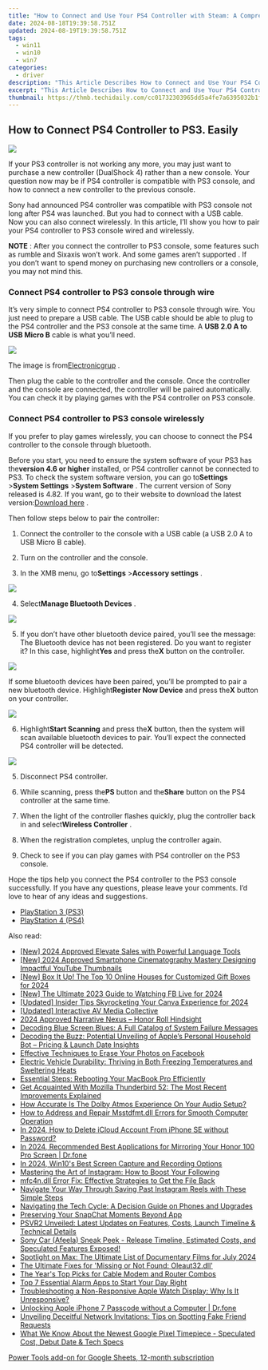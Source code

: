 ```yaml
---
title: "How to Connect and Use Your PS4 Controller with Steam: A Comprehensive Guide"
date: 2024-08-18T19:39:58.751Z
updated: 2024-08-19T19:39:58.751Z
tags:
  - win11
  - win10
  - win7
categories:
  - driver
description: "This Article Describes How to Connect and Use Your PS4 Controller with Steam: A Comprehensive Guide"
excerpt: "This Article Describes How to Connect and Use Your PS4 Controller with Steam: A Comprehensive Guide"
thumbnail: https://thmb.techidaily.com/cc01732303965dd5a4fe7a6395032b1f09e613e114a6e6344628791c15998f0f.jpg
---
```


## How to Connect PS4 Controller to PS3. Easily

![](https://images.drivereasy.com/wp-content/uploads/2018/01/ps4-controller.jpg)

 If your PS3 controller is not working any more, you may just want to purchase a new controller (DualShock 4) rather than a new console. Your question now may be if PS4 controller is compatible with PS3 console, and how to connect a new controller to the previous console.

 Sony had announced PS4 controller was compatible with PS3 console not long after PS4 was launched. But you had to connect with a USB cable. Now you can also connect wirelessly. In this article, I’ll show you how to pair your PS4 controller to PS3 console wired and wirelessly.

**NOTE** : After you connect the controller to PS3 console, some features such as rumble and Sixaxis won’t work. And some games aren’t supported . If you don’t want to spend money on purchasing new controllers or a console, you may not mind this.

### Connect PS4 controller to PS3 console through wire

 It’s very simple to connect PS4 controller to PS3 console through wire. You just need to prepare a USB cable. The USB cable should be able to plug to the PS4 controller and the PS3 console at the same time. A **USB 2.0 A to USB Micro B** cable is what you’ll need.

![](https://images.drivereasy.com/wp-content/uploads/2018/01/usb-cable.jpg)

 The image is from[Electronicgrup](https://commons.wikimedia.org/wiki/File:0783.jpg) .

 Then plug the cable to the controller and the console. Once the controller and the console are connected, the controller will be paired automatically. You can check it by playing games with the PS4 controller on PS3 console.

### Connect PS4 controller to PS3 console wirelessly

 If you prefer to play games wirelessly, you can choose to connect the PS4 controller to the console through bluetooth.

 Before you start, you need to ensure the system software of your PS3 has the**version 4.6 or higher** installed, or PS4 controller cannot be connected to PS3\. To check the system software version, you can go to**Settings** \>**System Settings** \>**System Software** . The current version of Sony released is 4.82\. If you want, go to their website to download the latest version:[Download here](https://www.playstation.com/en-us/support/system-updates/ps3/) .

Then follow steps below to pair the controller:

 1) Connect the controller to the console with a USB cable (a USB 2.0 A to USB Micro B cable).

 2) Turn on the controller and the console.

 3) In the XMB menu, go to**Settings** \>**Accessory settings** .

![](https://images.drivereasy.com/wp-content/uploads/2018/01/accessory-settings.jpg)

 4) Select**Manage Bluetooth Devices** .

![](https://images.drivereasy.com/wp-content/uploads/2018/01/manage-bluetooth-devices.jpg)

 5) If you don’t have other bluetooth device paired, you’ll see the message: The Bluetooth device has not been registered. Do you want to register it? In this case, highlight**Yes** and press the**X** button on the controller.

![](https://images.drivereasy.com/wp-content/uploads/2018/01/img_5a55ec01d26e2.jpg)

 If some bluetooth devices have been paired, you’ll be prompted to pair a new bluetooth device. Highlight**Register Now Device** and press the**X** button on your controller.

![](https://images.drivereasy.com/wp-content/uploads/2018/01/register-now-devcie.jpg)

 6) Highlight**Start Scanning** and press the**X** button, then the system will scan available bluetooth devices to pair. You’ll expect the connected PS4 controller will be detected.

![](https://images.drivereasy.com/wp-content/uploads/2018/01/starting-scanning.jpg)

5) Disconnect PS4 controller.

6) While scanning, press the**PS** button and the**Share** button on the PS4 controller at the same time.

7) When the light of the controller flashes quickly, plug the controller back in and select**Wireless Controller** .

8) When the registration completes, unplug the controller again.

9) Check to see if you can play games with PS4 controller on the PS3 console.

 Hope the tips help you connect the PS4 controller to the PS3 console successfully. If you have any questions, please leave your comments. I’d love to hear of any ideas and suggestions.

* [PlayStation 3 (PS3)](https://www.drivereasy.com/tag-search/?tagId=10247)
* [PlayStation 4 (PS4)](https://www.drivereasy.com/tag-search/?tagId=180)


<ins class="adsbygoogle"
     style="display:block"
     data-ad-format="autorelaxed"
     data-ad-client="ca-pub-7571918770474297"
     data-ad-slot="1223367746"></ins>



<ins class="adsbygoogle"
     style="display:block"
     data-ad-client="ca-pub-7571918770474297"
     data-ad-slot="8358498916"
     data-ad-format="auto"
     data-full-width-responsive="true"></ins>

<span class="atpl-alsoreadstyle">Also read:</span>
<div><ul>
<li><a href="https://vp-tips.techidaily.com/new-2024-approved-elevate-sales-with-powerful-language-tools/"><u>[New] 2024 Approved  Elevate Sales with Powerful Language Tools</u></a></li>
<li><a href="https://youtube-lab.techidaily.com/024-approved-smartphone-cinematography-mastery-designing-impactful-youtube-thumbnails/"><u>[New] 2024 Approved  Smartphone Cinematography Mastery  Designing Impactful YouTube Thumbnails</u></a></li>
<li><a href="https://article-helps.techidaily.com/new-box-it-up-the-top-10-online-houses-for-customized-gift-boxes-for-2024/"><u>[New] Box It Up! The Top 10 Online Houses for Customized Gift Boxes for 2024</u></a></li>
<li><a href="https://facebook-video-content.techidaily.com/new-the-ultimate-2023-guide-to-watching-fb-live-for-2024/"><u>[New] The Ultimate 2023 Guide to Watching FB Live for 2024</u></a></li>
<li><a href="https://fox-hovers.techidaily.com/updated-insider-tips-skyrocketing-your-canva-experience-for-2024/"><u>[Updated] Insider Tips  Skyrocketing Your Canva Experience for 2024</u></a></li>
<li><a href="https://extra-approaches.techidaily.com/updated-interactive-av-media-collective/"><u>[Updated] Interactive AV Media Collective</u></a></li>
<li><a href="https://fox-http.techidaily.com/2024-approved-narrative-nexus-honor-roll-hindsight/"><u>2024 Approved  Narrative Nexus – Honor Roll Hindsight</u></a></li>
<li><a href="https://technical-tips.techidaily.com/decoding-blue-screen-blues-a-full-catalog-of-system-failure-messages/"><u>Decoding Blue Screen Blues: A Full Catalog of System Failure Messages</u></a></li>
<li><a href="https://technical-tips.techidaily.com/1722903652403-decoding-the-buzz-potential-unveiling-of-apples-personal-household-bot-pricing-and-launch-date-insights/"><u>Decoding the Buzz: Potential Unveiling of Apple’s Personal Household Bot – Pricing & Launch Date Insights</u></a></li>
<li><a href="https://technical-tips.techidaily.com/effective-techniques-to-erase-your-photos-on-facebook/"><u>Effective Techniques to Erase Your Photos on Facebook</u></a></li>
<li><a href="https://technical-tips.techidaily.com/electric-vehicle-durability-thriving-in-both-freezing-temperatures-and-sweltering-heats/"><u>Electric Vehicle Durability: Thriving in Both Freezing Temperatures and Sweltering Heats</u></a></li>
<li><a href="https://technical-tips.techidaily.com/essential-steps-rebooting-your-macbook-pro-efficiently/"><u>Essential Steps: Rebooting Your MacBook Pro Efficiently</u></a></li>
<li><a href="https://technical-tips.techidaily.com/get-acquainted-with-mozilla-thunderbird-52-the-most-recent-improvements-explained/"><u>Get Acquainted With Mozilla Thunderbird 52: The Most Recent Improvements Explained</u></a></li>
<li><a href="https://technical-tips.techidaily.com/how-accurate-is-the-dolby-atmos-experience-on-your-audio-setup/"><u>How Accurate Is The Dolby Atmos Experience On Your Audio Setup?</u></a></li>
<li><a href="https://technical-tips.techidaily.com/how-to-address-and-repair-msstdfmtdll-errors-for-smooth-computer-operation/"><u>How to Address and Repair Msstdfmt.dll Errors for Smooth Computer Operation</u></a></li>
<li><a href="https://apple-account.techidaily.com/in-2024-how-to-delete-icloud-account-from-iphone-se-without-password-by-drfone-ios/"><u>In 2024, How to Delete iCloud Account From iPhone SE without Password?</u></a></li>
<li><a href="https://screen-mirror.techidaily.com/in-2024-recommended-best-applications-for-mirroring-your-honor-100-pro-screen-drfone-by-drfone-android/"><u>In 2024, Recommended Best Applications for Mirroring Your Honor 100 Pro Screen | Dr.fone</u></a></li>
<li><a href="https://screen-mirroring-recording.techidaily.com/in-2024-win10s-best-screen-capture-and-recording-options/"><u>In 2024, Win10's Best Screen Capture and Recording Options</u></a></li>
<li><a href="https://technical-tips.techidaily.com/mastering-the-art-of-instagram-how-to-boost-your-following/"><u>Mastering the Art of Instagram: How to Boost Your Following</u></a></li>
<li><a href="https://technical-tips.techidaily.com/mfc4ndll-error-fix-effective-strategies-to-get-the-file-back/"><u>mfc4n.dll Error Fix: Effective Strategies to Get the File Back</u></a></li>
<li><a href="https://technical-tips.techidaily.com/navigate-your-way-through-saving-past-instagram-reels-with-these-simple-steps/"><u>Navigate Your Way Through Saving Past Instagram Reels with These Simple Steps</u></a></li>
<li><a href="https://technical-tips.techidaily.com/navigating-the-tech-cycle-a-decision-guide-on-phones-and-upgrades/"><u>Navigating the Tech Cycle: A Decision Guide on Phones and Upgrades</u></a></li>
<li><a href="https://tiktok-video-recordings.techidaily.com/preserving-your-snapchat-moments-beyond-app/"><u>Preserving Your SnapChat Moments Beyond App</u></a></li>
<li><a href="https://technical-tips.techidaily.com/psvr2-unveiled-latest-updates-on-features-costs-launch-timeline-and-technical-details/"><u>PSVR2 Unveiled: Latest Updates on Features, Costs, Launch Timeline & Technical Details</u></a></li>
<li><a href="https://technical-tips.techidaily.com/sony-car-afeela-sneak-peek-release-timeline-estimated-costs-and-speculated-features-exposed/"><u>Sony Car (Afeela) Sneak Peek - Release Timeline, Estimated Costs, and Speculated Features Exposed!</u></a></li>
<li><a href="https://technical-tips.techidaily.com/spotlight-on-max-the-ultimate-list-of-documentary-films-for-july-2024/"><u>Spotlight on Max: The Ultimate List of Documentary Films for July 2024</u></a></li>
<li><a href="https://technical-tips.techidaily.com/the-ultimate-fixes-for-missing-or-not-found-oleaut32dll/"><u>The Ultimate Fixes for 'Missing or Not Found: Oleaut32.dll'</u></a></li>
<li><a href="https://technical-tips.techidaily.com/the-years-top-picks-for-cable-modem-and-router-combos/"><u>The Year's Top Picks for Cable Modem and Router Combos</u></a></li>
<li><a href="https://technical-tips.techidaily.com/top-7-essential-alarm-apps-to-start-your-day-right/"><u>Top 7 Essential Alarm Apps to Start Your Day Right</u></a></li>
<li><a href="https://technical-tips.techidaily.com/troubleshooting-a-non-responsive-apple-watch-display-why-is-it-unresponsive/"><u>Troubleshooting a Non-Responsive Apple Watch Display: Why Is It Unresponsive?</u></a></li>
<li><a href="https://iphone-unlock.techidaily.com/unlocking-apple-iphone-7-passcode-without-a-computer-drfone-by-drfone-ios/"><u>Unlocking Apple iPhone 7 Passcode without a Computer | Dr.fone</u></a></li>
<li><a href="https://technical-tips.techidaily.com/unveiling-deceitful-network-invitations-tips-on-spotting-fake-friend-requests/"><u>Unveiling Deceitful Network Invitations: Tips on Spotting Fake Friend Requests</u></a></li>
<li><a href="https://technical-tips.techidaily.com/what-we-know-about-the-newest-google-pixel-timepiece-speculated-cost-debut-date-and-tech-specs/"><u>What We Know About the Newest Google Pixel Timepiece - Speculated Cost, Debut Date & Tech Specs</u></a></li>
</ul></div>

<!-- affiliate ads begin -->
<a href="https://secure.2checkout.com/order/checkout.php?PRODS=4721564&QTY=1&AFFILIATE=108875&CART=1">Power Tools add-on for Google Sheets, 12-month subscription</a>
<!-- affiliate ads end -->